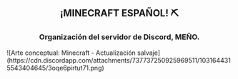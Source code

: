 <h2 align="center"> ¡MINECRAFT ESPAÑOL! ⛏️ </h2>
<h3 align="center">Organización del servidor de Discord, MEÑO.</h3>
![Arte conceptual: Minecraft - Actualización salvaje](https://cdn.discordapp.com/attachments/737737250925969511/1031644315543404645/3oqe6pirtut71.png)
